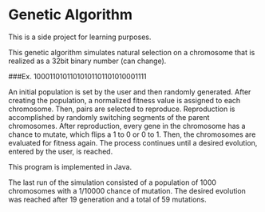 # Genetic Algorithm

This is a side project for learning purposes.

This genetic algorithm simulates natural selection on a chromosome that is realized as a 32bit binary number (can change).

###Ex. 10001101011010101101101010001111

An initial population is set by the user and then randomly generated. After creating the population, a normalized fitness
value is assigned to each chromosome. Then, pairs are selected to reproduce. Reproduction is accomplished by randomly
switching segments of the parent chromosomes. After reproduction, every gene in the chromosome has a chance to mutate,
which flips a 1 to 0 or 0 to 1. Then, the chromosomes are evaluated for fitness again. The process continues until a
desired evolution, entered by the user, is reached.

This program is implemented in Java.

The last run of the simulation consisted of a population of 1000 chromosomes with a 1/10000 chance of mutation.
The desired evolution was reached after 19 generation and a total of 59 mutations.